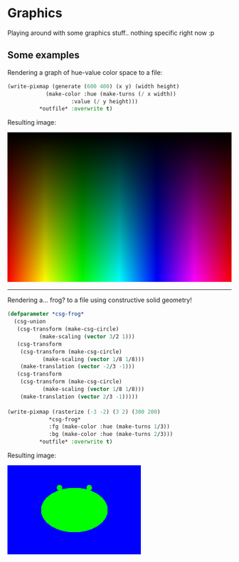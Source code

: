 # Graphics

Playing around with some graphics stuff.. nothing specific right now :p

## Some examples

Rendering a graph of hue-value color space to a file:
```lisp
(write-pixmap (generate (600 400) (x y) (width height)
			(make-color :hue (make-turns (/ x width))
				    :value (/ y height)))
	      *outfile* :overwrite t)
```
Resulting image:

![Image of hue-value graph](examples/images/hue-value.png)

---

Rendering a... frog? to a file using constructive solid geometry!
```lisp
(defparameter *csg-frog*
  (csg-union
   (csg-transform (make-csg-circle)
		  (make-scaling (vector 3/2 1)))
   (csg-transform
    (csg-transform (make-csg-circle)
		   (make-scaling (vector 1/8 1/8)))
    (make-translation (vector -2/3 -1)))
   (csg-transform
    (csg-transform (make-csg-circle)
		   (make-scaling (vector 1/8 1/8)))
    (make-translation (vector 2/3 -1)))))
    
(write-pixmap (rasterize (-3 -2) (3 2) (300 200)
			 *csg-frog*
			 :fg (make-color :hue (make-turns 1/3))
			 :bg (make-color :hue (make-turns 2/3)))
	      *outfile* :overwrite t)
```
Resulting image:

![Image of csg "frog"](examples/images/frog.png)